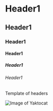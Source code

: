 # Header1

## Header1

### Header1

#### Header1

##### Header1

###### Header1

Template of headers

![Image of Yaktocat](https://octodex.github.com/images/yaktocat.png)
